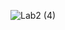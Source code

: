 ![Lab2 (4)](https://github.com/Yulika-17/BLPS2/assets/72934505/9f7e4b17-e804-4472-b56b-a9e2c9c928ac)
